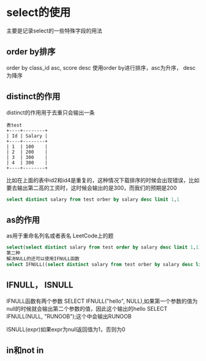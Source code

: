 # select的使用
主要是记录select的一些特殊字段的用法

## order by排序
order by class_id asc, score desc
使用order by进行排序，asc为升序， desc为降序

## distinct的作用
distinct的作用用于去重只会输出一条
```text
表test
+----+--------+
| Id | Salary |
+----+--------+
| 1  | 100    |
| 2  | 200    |
| 3  | 300    |
| 4  | 300    |
+----+--------+
```

比如在上面的表中id2和id4是重复的，这种情况下载排序的时候会出现错误，比如要去输出第二高的工资时，这时候会输出的是300，而我们的预期是200
```sql
select distinct salary from test orber by salary desc limit 1,1
```

## as的作用
as用于重命名列名或者表名
LeetCode上的题
```sql
select(select distinct salary from test order by salary desc limit 1,1) as SecondHighestSalary
第二种
解决NULL的还可以使用IFNULL函数
select IFNULL((select distinct salary from test orber by salary desc limit 1 OFFSET 1),NULL) as SecondHighestSalary
```

## IFNULL， ISNULL
IFNULL函数有两个参数
SELECT IFNULL("hello", NULL),如果第一个参数的值为null的时候就会输出第二个参数的值，因此这个输出的hello
SELECT IFNULL(NULL, "RUNOOB");这个中会输出RUNOOB

ISNULL(expr)如果expr为null返回值为1，否则为0

## in和not in














